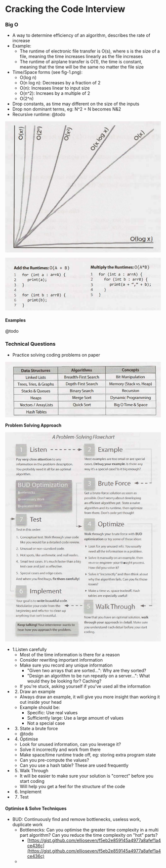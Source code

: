 # Cracking the Code Interview

### Big O

* A way to determine efficiency of an algorithm, describes the rate of increase
* Example:
  * The runtime of electronic file transfer is O\(s\), where s is the size of a file, meaning the time increases linearly as the file increases
  * The runtime of airplane transfer is O\(1\), the time is constant, meaning that the time will be the same no matter the file size
* Time/Space forms \(see fig-1.png\):
  * O\(log n\)
  * O\(n log n\): Decreases by a fraction of 2
  * O\(n\): Increases linear to input size
  * O\(n^2\): Increaes by a multiple of 2
  * O\(2^n\)
* Drop constants, as time may different on the size of the inputs
* Drop non dominant terms, eg: N^2 + N becomes N&2
* Recursive runtime: @todo

![Common runtimes](.gitbook/assets/fig-1.png)

![Adding/multiplying runtimes](.gitbook/assets/fig-2.png)

#### Examples

@todo

### Technical Questions

* Practice solving coding problems on paper

![Required knowledge](.gitbook/assets/fig-3.png)

**Problem Solving Approach**

![Problem solving flow chart](.gitbook/assets/fig-4.png)

* 1.Listen carefully
  * Most of the time information is there for a reason
  * Consider rewriting important information
  * Make sure you record any unique information
    * "Given two arrays that are sorted...": Why are they sorted?
    * "Design an algorithm to be run repeatly on a server...": What would they be looking for? Caching?
  * If you're stuck, asking yourself if you've used all the information
* 2. Draw an example
  * Always draw an example, it will give you more insight than working it out inside your head
  * Example should be:
    * Specific: Use real values
    * Sufficiently large: Use a large amount of values
    * Not a special case
* 3. State a brute force
  * @todo
* 4. Optimise
  * Look for unused information, can you leverage it?
  * Solve it incorrectly and work from there
  * Make space/time runtime trade off, eg: storing extra program state
  * Can you pre-compute the values?
  * Can you use a hash table? These are used frequently
* 5. Walk Through
  * It will be easier to make sure your solution is "correct" before you start coding
  * Will help you get a feel for the structure of the code
* 6. Implement
* 7. Test

#### Optimise & Solve Techniques

* BUD: Continuously find and remove bottlenecks, useless work, duplicate work
  * Bottlenecks: Can you optimise the greater time complexity in a multi part algorithm? Can you reduce the time complexity on "hot" parts?
    * [https://gist.github.com/ellioseven/f5eb2e859145a4977a8afef1a4ce436c](https://gist.github.com/ellioseven/f5eb2e859145a4977a8afef1a4ce436c)
  * 

